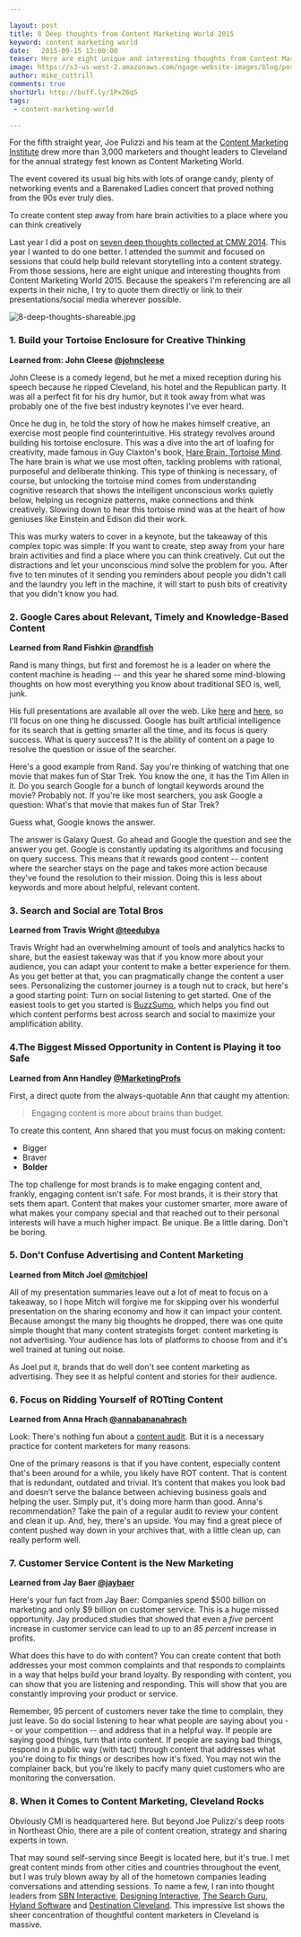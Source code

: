 ```yaml
---

layout: post
title: 8 Deep thoughts from Content Marketing World 2015
keyword: content marketing world
date:   2015-09-15 12:00:00
teaser: Here are eight unique and interesting thoughts from Content Marketing World 2015
image: https://s3-us-west-2.amazonaws.com/ngage-website-images/blog/post-images/cmworld-2015.jpg
author: mike_cottrill
comments: true
shortUrl: http://buff.ly/1PxZ6q5
tags:
 - content-marketing-world

---
```



For the fifth straight year, Joe Pulizzi and his team at the [Content Marketing Institute](http://contentmarketinginstitute.com/) drew more than 3,000 marketers and thought leaders to Cleveland for the annual strategy fest known as Content Marketing World.

The event covered its usual big hits with lots of orange candy, plenty of networking events and a Barenaked Ladies concert that proved nothing from the 90s ever truly dies.

<span><a class="tweet-quote">To create content step away from hare brain activities to a place where you can think creatively</a></span>

Last year I did a post on [seven deep thoughts collected at CMW 2014](/2014/09/15/thoughts-from-content-marketing-world/). This year I wanted to do one better. I attended the summit and focused on sessions that could help build relevant storytelling into a content strategy. From those sessions, here are eight unique and interesting thoughts from Content Marketing World 2015. Because the speakers I'm referencing are all experts in their niche, I try to quote them directly or link to their presentations/social media wherever possible.

![8-deep-thoughts-shareable.jpg](https://ucarecdn.com/41b130e2-9015-43d3-9bef-16ae2c13c425/)

### 1. Build your Tortoise Enclosure for Creative Thinking
**Learned from: John Cleese <a href="http://twitter.com/johncleese" target="_blank">@johncleese</a>**

John Cleese is a comedy legend, but he met a mixed reception during his speech because he ripped Cleveland, his hotel and the Republican party. It was all a perfect fit for his dry humor, but it took away from what was probably one of the five best industry keynotes I've ever heard.

Once he dug in, he told the story of how he makes himself creative, an exercise most people find counterintuitive. His strategy revolves around building his tortoise enclosure. This was a dive into the art of loafing for creativity, made famous in Guy Claxton's book, [Hare Brain, Tortoise Mind](http://www.amazon.com/Hare-Brain-Tortoise-Mind-Intelligence/dp/1857027094). The hare brain is what we use most often, tackling problems with rational, purposeful and deliberate thinking. This type of thinking is necessary, of course, but unlocking the tortoise mind comes from understanding cognitive research that shows the intelligent unconscious works quietly below, helping us recognize patterns, make connections and think creatively. Slowing down to hear this tortoise mind was at the heart of how geniuses like Einstein and Edison did their work.

This was murky waters to cover in a keynote, but the takeaway of this complex topic was simple: If you want to create, step away from your hare brain activities and find a place where you can think creatively. Cut out the distractions and let your unconscious mind solve the problem for you. After five to ten minutes of it sending you reminders about people you didn't call and the laundry you left in the machine, it will start to push bits of creativity that you didn't know you had.

### 2. Google Cares about Relevant, Timely and Knowledge-Based Content
**Learned from Rand Fishkin <a href="https://twitter.com/randfish" target="_blank">@randfish</a>**

Rand is many things, but first and foremost he is a leader on where the content machine is heading -- and this year he shared some mind-blowing thoughts on how most everything you know about traditional SEO is, well, junk.

His full presentations are available all over the web. Like [here](http://www.slideshare.net/randfish/onsite-seo-in-2015-an-elegant-weapon-for-a-more-civilized-marketer) and [here](http://bit.ly/10Xcontent), so I'll focus on one thing he discussed. Google has built artificial intelligence for its search that is getting smarter all the time, and its focus is query success. What is query success? It is the ability of content on a page to resolve the question or issue of the searcher.

Here's a good example from Rand. Say you're thinking of watching that one movie that makes fun of Star Trek. You know the one, it has the Tim Allen in it. Do you search Google for a bunch of longtail keywords around the movie? Probably not. If you're like most searchers, you ask Google a question: What's that movie that makes fun of Star Trek?

Guess what, Google knows the answer.

The answer is Galaxy Quest. Go ahead and Google the question and see the answer you get. Google is constantly updating its algorithms and focusing on query success. This means that it rewards good content -- content where the searcher stays on the page and takes more action because they've found the resolution to their mission. Doing this is less about keywords and more about helpful, relevant content.

### 3. Search and Social are Total Bros
**Learned from Travis Wright <a href="http://twitter.com/teedubya" target="_blank">@teedubya</a>**

Travis Wright had an overwhelming amount of tools and analytics hacks to share, but the easiest takeway was that if you know more about your audience, you can adapt your content to make a better experience for them. As you get better at that, you can pragmatically change the content a user sees. Personalizing the customer journey is a tough nut to crack, but here's a good starting point: Turn on social listening to get started. One of the easiest tools to get you  started is [BuzzSumo](http://buzzsumo.com/), which helps you find out which content performs best across search and social to maximize your amplification ability.

### 4.<a class="tweet-quote">The Biggest Missed Opportunity in Content is Playing it too Safe</a>
**Learned from Ann Handley <a href="http://twitter.com/MarketingProfs" target="_blank">@MarketingProfs</a>**

First, a direct quote from the always-quotable Ann that caught my attention:

> Engaging content is more about brains than budget.

To create this content, Ann shared that you must focus on making content:

* Bigger
* Braver
* **Bolder**

The top challenge for most brands is to make engaging content and, frankly, engaging content isn't safe. For most brands, it is their story that sets them apart. Content that makes your customer smarter, more aware of what makes your company special and that reached out to their personal interests will have a much higher impact. Be unique. Be a little daring. Don't be boring.

### 5. Don't Confuse Advertising and Content Marketing
**Learned from Mitch Joel <a href="http://twitter.com/mitchjoel" target="_blank">@mitchjoel</a>**

All of my presentation summaries leave out a lot of meat to focus on a takeaway, so I hope Mitch will forgive me for skipping over his wonderful presentation on the sharing economy and how it can impact your content. Because amongst the many big thoughts he dropped, there was one quite simple thought that many content strategists forget: content marketing is not advertising. Your audience has lots of platforms to choose from and it's well trained at tuning out noise.

As Joel put it, brands that do well don't see content marketing as advertising. They see it as helpful content and stories for their audience.

### 6. Focus on Ridding Yourself of ROTting Content
**Learned from Anna Hrach <a href="http://twitter.com/annabananahrach" target="_blank">@annabananahrach</a>**

Look: There's nothing fun about a [content audit](/2015/03/12/how-to-audit-content/). But it is a necessary practice for content marketers for many reasons.

One of the primary reasons is that if you have content, especially content that's been around for a while, you likely have ROT content. That is content that is redundant, outdated and trivial. It’s content that makes you look bad and doesn’t serve the balance between achieving business goals and helping the user. Simply put, it's doing more harm than good. Anna's recommendation? Take the pain of a regular audit to review your content and clean it up. And, hey, there's an upside. You may find a great piece of content pushed way down in your archives that, with a little clean up, can really perform well.

### 7. Customer Service Content is the New Marketing
**Learned from Jay Baer <a href="http://twitter.com/jaybaer" target="_blank">@jaybaer</a>**

Here's your fun fact from Jay Baer: Companies spend $500 billion on marketing and only $9 billion on customer service. This is a huge missed opportunity. Jay produced studies that showed that even a *five* percent increase in customer service can lead to up to an *85 percent* increase in profits.

What does this have to do with content? You can create content that both addresses your most common complaints and that responds to complaints in a way that helps build your brand loyalty. By responding with content, you can show that you are listening and responding. This will show that you are constantly improving your product or service.

Remember, 95 percent of customers never take the time to complain, they just leave. So do social listening to hear what people are saying about you -- or your competition -- and address that in a helpful way. If people are saying good things, turn that into content. If people are saying bad things, respond in a public way (with tact) through content that addresses what you're doing to fix things or describes how it's fixed. You may not win the complainer back, but you're likely to pacify many quiet customers who are monitoring the conversation.

### 8. When it Comes to Content Marketing, Cleveland Rocks
Obviously CMI is headquartered here. But beyond Joe Pulizzi's deep roots in Northeast Ohio, there are a pile of content creation, strategy and sharing experts in town.

That may sound self-serving since Beegit is located here, but it's true. I met great content minds from other cities and countries throughout the event, but I was truly blown away by all of the hometown companies leading conversations and attending sessions. To name a few, I ran into thought leaders from <a href="http://sbninteractive.com/" target="_blank">SBN Interactive</a>, <a href="http://d-i.co/" target="_blank">Designing Interactive</a>, <a href="http://www.thesearchguru.com/" target="_blank">The Search Guru</a>, <a href="https://www.onbase.com/" target="_blank">Hyland Software</a> and <a href="http://www.thisiscleveland.com/" target="_blank">Destination Cleveland</a>. This impressive list shows the sheer concentration of thoughtful content marketers in Cleveland is massive.
